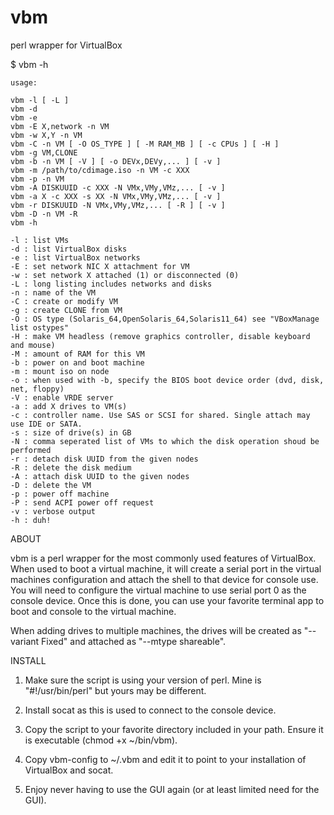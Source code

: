 # vbm
perl wrapper for VirtualBox

$ vbm -h

    usage:

    vbm -l [ -L ]
    vbm -d
    vbm -e
    vbm -E X,network -n VM
    vbm -w X,Y -n VM
    vbm -C -n VM [ -O OS_TYPE ] [ -M RAM_MB ] [ -c CPUs ] [ -H ]
    vbm -g VM,CLONE
    vbm -b -n VM [ -V ] [ -o DEVx,DEVy,... ] [ -v ]
    vbm -m /path/to/cdimage.iso -n VM -c XXX
    vbm -p -n VM
    vbm -A DISKUUID -c XXX -N VMx,VMy,VMz,... [ -v ]
    vbm -a X -c XXX -s XX -N VMx,VMy,VMz,... [ -v ]
    vbm -r DISKUUID -N VMx,VMy,VMz,... [ -R ] [ -v ]
    vbm -D -n VM -R
    vbm -h

    -l : list VMs
    -d : list VirtualBox disks
    -e : list VirtualBox networks
    -E : set network NIC X attachment for VM
    -w : set network X attached (1) or disconnected (0)
    -L : long listing includes networks and disks
    -n : name of the VM
    -C : create or modify VM
    -g : create CLONE from VM
    -O : OS type (Solaris_64,OpenSolaris_64,Solaris11_64) see "VBoxManage list ostypes"
    -H : make VM headless (remove graphics controller, disable keyboard and mouse)
    -M : amount of RAM for this VM
    -b : power on and boot machine
    -m : mount iso on node
    -o : when used with -b, specify the BIOS boot device order (dvd, disk, net, floppy)
    -V : enable VRDE server
    -a : add X drives to VM(s)
    -c : controller name. Use SAS or SCSI for shared. Single attach may use IDE or SATA.
    -s : size of drive(s) in GB
    -N : comma seperated list of VMs to which the disk operation shoud be performed
    -r : detach disk UUID from the given nodes
    -R : delete the disk medium
    -A : attach disk UUID to the given nodes
    -D : delete the VM
    -p : power off machine
    -P : send ACPI power off request
    -v : verbose output
    -h : duh!

ABOUT

vbm is a perl wrapper for the most commonly used features of VirtualBox. When used to boot a virtual machine, it will create a serial port in the virtual machines configuration and attach the shell to that device for console use. You will need to configure the virtual machine to use serial port 0 as the console device. Once this is done, you can use your favorite terminal app to boot and console to the virtual machine.

When adding drives to multiple machines, the drives will be created as "--variant Fixed" and attached as "--mtype shareable".

INSTALL

1) Make sure the script is using your version of perl. Mine is "#!/usr/bin/perl" but yours may be different.

2) Install socat as this is used to connect to the console device.

3) Copy the script to your favorite directory included in your path. Ensure it is executable (chmod +x ~/bin/vbm).

5) Copy vbm-config to ~/.vbm and edit it to point to your installation of VirtualBox and socat.

6) Enjoy never having to use the GUI again (or at least limited need for the GUI).
